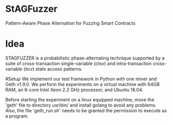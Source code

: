 # StAGFuzzer
Pattern-Aware Phase Alternation for Fuzzing Smart Contracts
 
# Idea
STAGFUZZER is a probabilistic phase-alternating technique supported by a suite of cross-transaction single-variable (ctsv) and intra-transaction cross-variable (itcv) state access patterns.

#Setup
We implement our test framework in Python with one miner and Geth v1.9.0.
We perform the experiments on a virtual machine with 64GB RAM, an 8-core Intel Xeon 2.2 GHz processor, and Ubuntu 18.04.

Before starting the experiment on a linux equipped machine, move the 'geth' file to directory usr/bin/ and install golang to avoid any problems.
Also, the file 'geth_run.sh' needs to be granted the permission to execute as a program.
